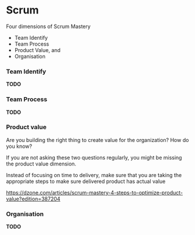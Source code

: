 # Scrum

Four dimensions of Scrum Mastery

- Team Identify
- Team Process
- Product Value, and
- Organisation

### Team Identify

__TODO__

### Team Process

__TODO__

### Product value

Are you building the right thing to create value for the organization? How do you know?

If you are not asking these two questions regularly, you might be missing the product value dimension.

Instead of focusing on time to delivery, make sure that you are taking the appropriate steps to make sure delivered product has actual value

https://dzone.com/articles/scrum-mastery-4-steps-to-optimize-product-value?edition=387204

### Organisation

__TODO__